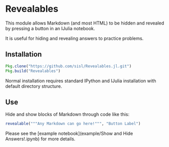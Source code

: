 # Revealables

This module allows Markdown (and most HTML) to be hidden and revealed by pressing a button in an IJulia notebook.

It is useful for hiding and revealing answers to practice problems.


## Installation
```julia
Pkg.clone("https://github.com/sisl/Revealables.jl.git")
Pkg.build("Revealables")
```

Normal installation requires standard IPython and IJulia installation with default directory structure.

## Use
Hide and show blocks of Markdown through code like this:

```julia
revealable("""Any Markdown can go here!""", "Button Label")
```

Please see the [example notebook](example/Show and Hide Answers!.ipynb) for more details.

